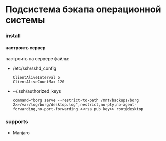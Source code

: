 # Подсистема бэкапа операционной системы

### install
#### настроить сервер
настроить на сервере файлы:
- /etc/ssh/sshd_config
    ```
    ClientAliveInterval 5
    ClientAliveCountMax 120
    ```
- ~/.ssh/authorized_keys
    ```
    command="borg serve --restrict-to-path /mnt/backups/borg 2>>/var/log/borg/desktop.log",restrict,no-pty,no-agent-forwarding,no-port-forwarding <<rsa pub key>> root@desktop

    ```

### supports
- Manjaro
